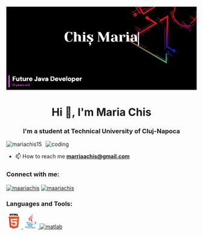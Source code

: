 ![logo](https://github.com/mariachis15/mariachis15/blob/main/Banner.png)
<h1 align="center">Hi 👋, I'm Maria Chis</h1>
<h3 align="center">I'm a student at Technical University of Cluj-Napoca</h3>
<img align ="right" alt = "coding" width="400" src="https://cdn.dribbble.com/users/4055494/screenshots/15215756/media/d2b66c4ca0192aa26d103448b3d1518b.gif">
<p align="left"> <img src="https://komarev.com/ghpvc/?username=mariachis15&label=Profile%20views&color=0e75b6&style=flat" alt="mariachis15" /> </p>

- 📫 How to reach me **marriaachis@gmail.com**

<h3 align="left">Connect with me:</h3>
<p align="left">
<a href="https://fb.com/maariachis" target="blank"><img align="center" src="https://raw.githubusercontent.com/rahuldkjain/github-profile-readme-generator/master/src/images/icons/Social/facebook.svg" alt="maariachis" height="30" width="40" /></a>
<a href="https://instagram.com/maariachis" target="blank"><img align="center" src="https://raw.githubusercontent.com/rahuldkjain/github-profile-readme-generator/master/src/images/icons/Social/instagram.svg" alt="maariachis" height="30" width="40" /></a>
</p>

<h3 align="left">Languages and Tools:</h3>
<p align="left"> <a href="https://www.w3.org/html/" target="_blank" rel="noreferrer"> <img src="https://raw.githubusercontent.com/devicons/devicon/master/icons/html5/html5-original-wordmark.svg" alt="html5" width="40" height="40"/> </a> <a href="https://www.java.com" target="_blank" rel="noreferrer"> <img src="https://raw.githubusercontent.com/devicons/devicon/master/icons/java/java-original.svg" alt="java" width="40" height="40"/> </a> <a href="https://www.mathworks.com/" target="_blank" rel="noreferrer"> <img src="https://upload.wikimedia.org/wikipedia/commons/2/21/Matlab_Logo.png" alt="matlab" width="40" height="40"/> </a> </p>




